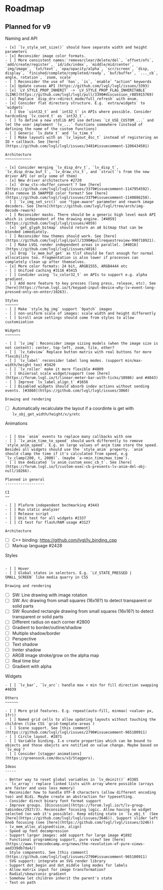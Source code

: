 Roadmap
=======

Planned for v9
--------------

Naming and API
~~~~~~~~~~~~~~
- [x] `lv_style_set_size()` should have separate width and height parameters
- [x] Reconsider image color formats.
- [ ] More consistent names:`remove/clear/delete/del`, `offset/ofs`, `add/create/register`, `id/idx/index`, `middle/mid/center`, `img/image`, `txt/text`, `opa/opacity/alpha`, `scr/screen`, `disp, display`, `finished/complete/completed/ready`, `buf/buffer`, `..._cb`, angle, rotation`, `zoom, scale`
- [ ] Reconsider the use of `has`, `is`, `enable` "action" keywords
- [x] Update canvas API (https://github.com/lvgl/lvgl/issues/3393)
- [x] `LV_STYLE_PROP_INHERIT` -> `LV_STYLE_PROP_FLAG_INHERITABLE` [LINK](https://github.com/lvgl/lvgl/pull/3390#discussion_r885915769)
- [x] Replace `disp_drv->direct_mode/full_refresh` with enum.
- [x] Consider flat directory structure. E.g. `extra/widgets` to `widgets`
- [ ] Use `uint32_t` and `int32_t` in APIs where possible. Consider hardcoding `lv_coord_t` as `int32_t`.
- [ ] To define a new stdlib API use defines `LV_USE_CUSTOM_...` and let the user implement `lv_...` functions somewhere (instead of defining the name of the custom functions)
- [ ] Generic `lv_date_t` and `lv_time_t`
- [ ] Make layouts with an `lv_layout_dsc_t` instead of registering an ID + callback. See [here](https://github.com/lvgl/lvgl/issues/3481#issuecomment-1206434501)

Architecture
~~~~~~~~~~~~

- [x] Consider merging `lv_disp_drv_t`, `lv_disp_t`, `lv_disp_draw_buf_t`, `lv_draw_ctx_t`, and `struct`'s from the new driver API (or only some of them)
- [x] New driver architecture #2720
- [x] `draw_ctx->buffer_convert`? See [here](https://github.com/lvgl/lvgl/issues/3379#issuecomment-1147954592).  Also remove 16 SWAPPED color format? See [here](https://github.com/lvgl/lvgl/issues/3379#issuecomment-1140886258).
- [ ] `lv_img_set_src()` use "type-aware" parameter and rework image decoders. See [here](https://github.com/lvgl/lvgl/tree/arch/img-decode-rework)
- [ ] Reconsider masks. There should be a generic high level mask API which is independent of the drawing engine. [#4059](https://github.com/lvgl/lvgl/issues/4059)
- [x] `get_glyph_bitmap` should return an a8 bitmap that can be blended immediately.
- [ ] Reconsider how themes should work. See [here](https://github.com/lvgl/lvgl/pull/3390#pullrequestreview-990710921).
- [ ] Make LVGL render independent areas in parallel. [#4016](https://github.com/lvgl/lvgl/issues/4016)
- [x] Drop `lv_mem_buf_get` as tlsf should be fast enough for normal allocations too. Fragmentation is also lower if processes can completely clean up after themselves.
- [x] More color formats: 24 bit, ARGB1555, ARGB4444 etc
- [ ] Unified caching #3116 #3415
- [ ] Condider using `lv_color32_t` on APIs to support e.g. alpha gradient.
- [ ] Add more feature to key presses (long press, release, etc). See [here](https://forum.lvgl.io/t/keypad-input-device-why-lv-event-long-pressed-only-on-enter/10263).

Styles
~~~~~~
- [ ] Make `style_bg_img` support `9patch` images
- [ ] non-uniform scale of images: scale width and height differently
- [ ] Scroll anim settings should come from styles to allow customization

Widgets
~~~~~~~

- [ ] `lv_img`: Reconsider image sizing models (when the image size is not content): center, top-left, zoom, tile, other?
- [ ] `lv_tabview` Replace button matrix with real buttons for more flexibility
- [ ] `lv_label` reconsider label long modes. (support min/max-width/height too) #3420
- [ ] `lv_roller` make it more flexible #4009
- [ ] Universal scale widget/support (see [here](https://forum.lvgl.io/t/linear-meter-bar-with-ticks/10986) and #4043)
- [ ] Improve `lv_label_align_t` #1656
- [ ] Disabled widgets should absorb indev actions without sending events. [#3860](https://github.com/lvgl/lvgl/issues/3860)

Drawing and rendering
~~~~~~~~~~~~~~~~~~~~~

- [ ] Automatically recalculate the layout if a coordinte is get with `lv_obj_get_width/height/x/y/etc`

Animations
~~~~~~~~~~

- [ ] Use `anim` events to replace many callbacks with one
- [ ] `lv_anim_time_to_speed` should work differently to remove `style_anim_speed`. E.g. on large values of anim time store the speed.   Besides all widgets should use the `style_anim` property. `anim` should clamp the time if it's calculated from speed, e.g `lv_clamp(200, t, 2000)`. (maybe `a->min_time/max_time`).
- [ ] Use dedicated `lv_anim_custom_exec_cb_t`. See [here](https://forum.lvgl.io/t/custom-exec-cb-prevents-lv-anim-del-obj-null/10266).

Planned in general
------------------

CI
~~

- [ ] Plaform independent bechmarking #3443
- [ ] Run static analyzer
- [ ] Release script
- [ ] Unit test for all widgets #2337
- [ ] CI test for flash/RAM usage #3127

Architecture
~~~~~~~~~~~~

- [ ] C++ binding: https://github.com/lvgl/lv_binding_cpp
- [ ] Markup language #2428

Styles
~~~~~~

- [ ] Hover
- [ ] Global states in selectors. E.g. `LV_STATE_PRESSED | SMALL_SCREEN` like media quarry in CSS

Drawing and rendering
~~~~~~~~~~~~~~~~~~~~~

- [ ] SW: Line drawing with image rotation
- [ ] SW: Arc drawing from small squares (16x16?) to detect transparent or solid parts
- [ ] SW: Rounded rectangle drawing from small squares (16x16?) to detect transparent or solid parts
- [ ] Different radius on each corner #2800
- [ ] Gradient to border/outline/shadow
- [ ] Multiple shadow/border
- [ ] Perspective
- [ ] Text shadow
- [ ] Innter shadow
- [ ] ARGB image stroke/grow on the alpha map
- [ ] Real time blur
- [ ] Gradient with alpha

Widgets
~~~~~~~
- [ ] `lv_bar`, `lv_arc`: handle max < min for fill direction swapping #4039 

Others
~~~~~~

- [ ] More grid features. E.g. repeat(auto-fill, minmax( <value> px, 1fr))
- [ ] Named grid cells to allow updating layouts without touching the children (like CSS `grid-template-areas`)
- [ ] Scene support. See [this comment](https://github.com/lvgl/lvgl/issues/2790#issuecomment-965100911)
- [ ] Circle layout. #2871
- [ ] Variable binding. I.e create properties which can be bound to objects and those obejcts are notified on value change. Maybe based on `lv_msg`?
- [ ] Consider [stagger animations](https://greensock.com/docs/v3/Staggers).
 
Ideas
-----

- Better way to reset global variables in `lv_deinit()` #3385
- `lv_array`: replace linked lists with array where possible (arrays are faster and uses less memory)
- Reconsider how to handle UTF-8 characters (allow different encoding too) and Bidi. Maybe create an abstraction for typesetting.
- Consider direct binary font format support
- Improve groups. [Discussion](https://forum.lvgl.io/t/lv-group-tabindex/2927/3). Reconsider focusing logic. Allow having no widget selected (on web it's possible). Keep editing state in `lv_obj_t` (See [here](https://github.com/lvgl/lvgl/issues/3646)). Support slider left knob focusing (see [here](https://github.com/lvgl/lvgl/issues/3246))
- lv_mem_alloc_aligned(size, align)
- Speed up font decompression
- Support larger images: add support for large image #1892
- Functional programming support, pure view? See [here](https://www.freecodecamp.org/news/the-revolution-of-pure-views-aed339db7da4/)
- Style components. See [this comment](https://github.com/lvgl/lvgl/issues/2790#issuecomment-965100911)
- SVG support: integrate an SVG render library
- Support dot_begin and dot_middle long modes for labels
- Allow matrix input for image transformation?
- Radial/skew/conic gradient
- Somehow let children inherit the parent's state
- Text on path
